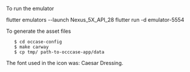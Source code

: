 To run the emulator

   flutter emulators --launch Nexus_5X_API_28
   flutter run -d emulator-5554

To generate the asset files

```
   $ cd occase-config
   $ make carway
   $ cp tmp/ path-to-occcase-app/data
```

The font used in the icon was: Caesar Dressing.


